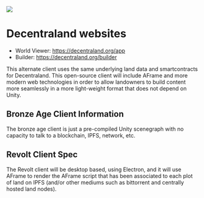 ![](https://decentraland.org/favicon.ico)

# Decentraland websites

- World Viewer: https://decentraland.org/app
- Builder: https://decentraland.org/builder


This alternate client uses the same underlying land data and smartcontracts for Decentraland. This open-source client will include AFrame and more modern web technologies in order to allow landowners to build content more seamlessly in a more light-weight format that does not depend on Unity.


## Bronze Age Client Information 

The bronze age client is just a pre-compiled Unity scenegraph with no capacity to talk to a blockchain, IPFS, network, etc.  

## Revolt Client Spec 

The Revolt client will be desktop based, using Electron, and it will use AFrame to render the AFrame script that has been associated to each plot of land on IPFS (and/or other mediums such as bittorrent and centrally hosted land nodes).  
